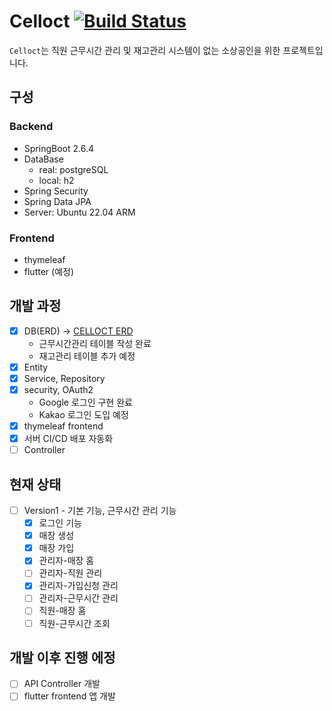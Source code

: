 # Celloct [![Build Status](https://app.travis-ci.com/Heekng/Celloct.svg?token=WRCyztUpsDvwjVcyMsdU&branch=main)](https://app.travis-ci.com/Heekng/Celloct)

`Celloct`는 직원 근무시간 관리 및 재고관리 시스템이 없는 소상공인을 위한 프로젝트입니다.

## 구성

### Backend

- SpringBoot 2.6.4
- DataBase
  - real: postgreSQL
  - local: h2
- Spring Security
- Spring Data JPA
- Server: Ubuntu 22.04 ARM

### Frontend

- thymeleaf
- flutter (예정)

## 개발 과정

- [x] DB(ERD) -> [CELLOCT ERD](https://www.erdcloud.com/d/MypHjcCYBskmfucBw)
  - 근무시간관리 테이블 작성 완료
  - 재고관리 테이블 추가 예정
- [x] Entity
- [x] Service, Repository
- [x] security, OAuth2
  - Google 로그인 구현 완료
  - Kakao 로그인 도입 예정
- [x] thymeleaf frontend
- [x] 서버 CI/CD 배포 자동화
- [ ] Controller

## 현재 상태

- [ ] Version1 - 기본 기능, 근무시간 관리 기능
  - [X] 로그인 기능
  - [X] 매장 생성
  - [X] 매장 가입
  - [X] 관리자-매장 홈
  - [ ] 관리자-직원 관리
  - [X] 관리자-가입신청 관리
  - [ ] 관리자-근무시간 관리
  - [ ] 직원-매장 홈
  - [ ] 직원-근무시간 조회

## 개발 이후 진행 에정

- [ ] API Controller 개발
- [ ] flutter frontend 앱 개발
